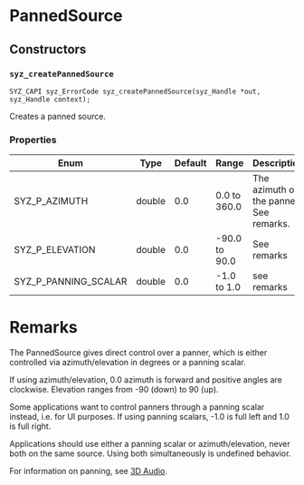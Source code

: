 # PannedSource

## Constructors

### `syz_createPannedSource`

```
SYZ_CAPI syz_ErrorCode syz_createPannedSource(syz_Handle *out, syz_Handle context);
```

Creates a panned source.

### Properties

Enum | Type | Default | Range | Description
--- | --- | --- | --- | ---
SYZ_P_AZIMUTH | double | 0.0 | 0.0 to 360.0 | The azimuth of the panner. See remarks.
SYZ_P_ELEVATION | double | 0.0 | -90.0 to 90.0 | See remarks
SYZ_P_PANNING_SCALAR | double | 0.0 | -1.0 to 1.0 | see remarks

# Remarks

The PannedSource gives direct control over a panner, which is either controlled via azimuth/elevation in degrees or a panning scalar.

If using azimuth/elevation, 0.0 azimuth is forward and positive angles are clockwise.  Elevation ranges from -90 (down) to 90 (up).

Some applications want to control panners through a panning scalar instead, i.e. for UI purposes. If using panning scalars, -1.0 is full left and 1.0 is full right.

Applications should use either a panning scalar or azimuth/elevation, never both on the same source.  Using both simultaneously is undefined behavior.

For information on panning, see [3D Audio](../concepts/3d_audio.md).
